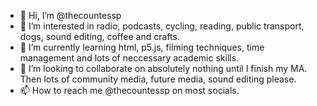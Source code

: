 - 👋 Hi, I’m @thecountessp
- 👀 I’m interested in radio, podcasts, cycling, reading, public transport, dogs, sound editing, coffee and crafts.
- 🌱 I’m currently learning html, p5.js, filming techniques, time management and lots of neccessary academic skills.
- 💞️ I’m looking to collaborate on absolutely nothing until I finish my MA. Then lots of community media, future media, sound editing please.
- 📫 How to reach me @thecountessp on most socials.

<!---
thecountessp/thecountessp is a ✨ special ✨ repository because its `README.md` (this file) appears on your GitHub profile.
You can click the Preview link to take a look at your changes.
--->
